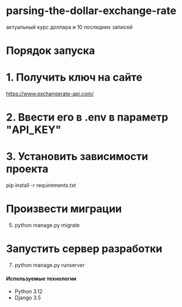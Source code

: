 # parsing-the-dollar-exchange-rate
актуальный курс доллара и 10 последних записей

# Порядок запуска
# 1. Получить ключ на сайте
https://www.exchangerate-api.com/
# 2. Ввести его в .env в параметр "API_KEY"
# 3. Установить зависимости проекта
pip install -r requirements.txt
# Произвести миграции
5. python manage.py migrate
# Запустить сервер разработки
7. python manage.py runserver


#### Используемые технологии
- Python 3.12
- Django 3.5
